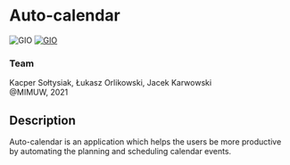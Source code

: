 # Auto-calendar
![GIO](https://github.com/inexxt/gio/actions/workflows/maven.yml/badge.svg)
[![GIO](https://circleci.com/gh/inexxt/gio.svg?style=svg)](https://github.com/inexxt/gio)

### Team
Kacper Sołtysiak, Łukasz Orlikowski, Jacek Karwowski  
@MIMUW, 2021

## Description
Auto-calendar is an application which helps the users be more productive by automating the planning and scheduling calendar events.
